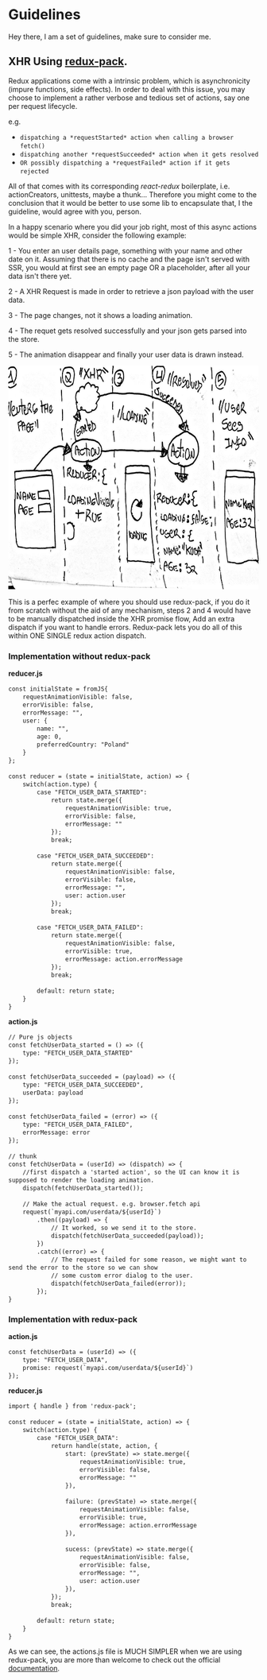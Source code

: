 # Guidelines

Hey there, I am a set of guidelines, make sure to consider me.

## XHR Using [redux-pack](https://github.com/lelandrichardson/redux-pack).

Redux applications come with a intrinsic problem, which is asynchronicity (impure functions, side effects).
In order to deal with this issue, you may choose to implement a rather verbose and tedious set of actions,
say one per request lifecycle.

e.g.
- `dispatching a *requestStarted* action when calling a browser fetch()`
- `dispatching another *requestSucceeded* action when it gets resolved`
- `OR possibly dispatching a *requestFailed* action if it gets rejected`

All of that comes with its corresponding *react-redux* boilerplate, i.e. actionCreators, unittests, maybe a thunk...
Therefore you might come to the conclusion that it would be better to use some lib to encapsulate that, I the guideline, 
would agree with you, person.

In a happy scenario where you did your job right, most of this async actions would be simple XHR, consider the following example:

1 - You enter an user details page, something with your name and other date on it. Assuming that there is no cache and the page isn't served with SSR,
you would at first see an empty page OR a placeholder, after all your data isn't there yet.

2 - A XHR Request is made in order to retrieve a json payload with the user data.

3 - The page changes, not it shows a loading animation.

4 - The requet gets resolved successfully and your json gets parsed into the store.

5 - The animation disappear and finally your user data is drawn instead.

<img height="450" src="images/redux-pack-flow.jpg">

This is a perfec example of where you should use redux-pack, if you do it from scratch without the aid of any mechanism, steps 2 and 4 would have to be manually dispatched inside the XHR promise flow, Add an extra dispatch if you want to handle errors. Redux-pack lets you do all of this within ONE SINGLE redux action dispatch.

### Implementation without redux-pack

**reducer.js**

```
const initialState = fromJS{
    requestAnimationVisible: false,
    errorVisible: false,
    errorMessage: "",
    user: {
        name: "",
        age: 0,
        preferredCountry: "Poland"
    }
};

const reducer = (state = initialState, action) => {
    switch(action.type) {
        case "FETCH_USER_DATA_STARTED":
            return state.merge({
                requestAnimationVisible: true,
                errorVisible: false,
                errorMessage: ""
            });
            break;

        case "FETCH_USER_DATA_SUCCEEDED":
            return state.merge({
                requestAnimationVisible: false,
                errorVisible: false,
                errorMessage: "",
                user: action.user
            });
            break;

        case "FETCH_USER_DATA_FAILED":
            return state.merge({
                requestAnimationVisible: false,
                errorVisible: true,
                errorMessage: action.errorMessage
            });
            break;

        default: return state;
    }
}
```

**action.js**

```
// Pure js objects
const fetchUserData_started = () => ({
    type: "FETCH_USER_DATA_STARTED"
}); 

const fetchUserData_succeeded = (payload) => ({
    type: "FETCH_USER_DATA_SUCCEEDED",
    userData: payload
}); 

const fetchUserData_failed = (error) => ({
    type: "FETCH_USER_DATA_FAILED",
    errorMessage: error
}); 

// thunk
const fetchUserData = (userId) => (dispatch) => {
    //first dispatch a 'started action', so the UI can know it is supposed to render the loading animation.
    dispatch(fetchUserData_started());

    // Make the actual request. e.g. browser.fetch api
    request(`myapi.com/userdata/${userId}`)
        .then((payload) => {
            // It worked, so we send it to the store.
            dispatch(fetchUserData_succeeded(payload));
        })
        .catch((error) => {
            // The request failed for some reason, we might want to send the error to the store so we can show
            // some custom error dialog to the user.
            dispatch(fetchUserData_failed(error));
        });
}
```
### Implementation with redux-pack

**action.js**

```
const fetchUserData = (userId) => ({
    type: "FETCH_USER_DATA",
    promise: request(`myapi.com/userdata/${userId}`)
}); 
```

**reducer.js**

```
import { handle } from 'redux-pack';

const reducer = (state = initialState, action) => {
    switch(action.type) {
        case "FETCH_USER_DATA":
            return handle(state, action, {
                start: (prevState) => state.merge({
                    requestAnimationVisible: true,
                    errorVisible: false,
                    errorMessage: ""
                }),

                failure: (prevState) => state.merge({
                    requestAnimationVisible: false,
                    errorVisible: true,
                    errorMessage: action.errorMessage
                }),

                sucess: (prevState) => state.merge({
                    requestAnimationVisible: false,
                    errorVisible: false,
                    errorMessage: "",
                    user: action.user
                }),
            });
            break;

        default: return state;
    }
}
```

As we can see, the actions.js file is MUCH SIMPLER when we are using redux-pack, you are more than welcome to check out the official [documentation](https://github.com/lelandrichardson/redux-pack).